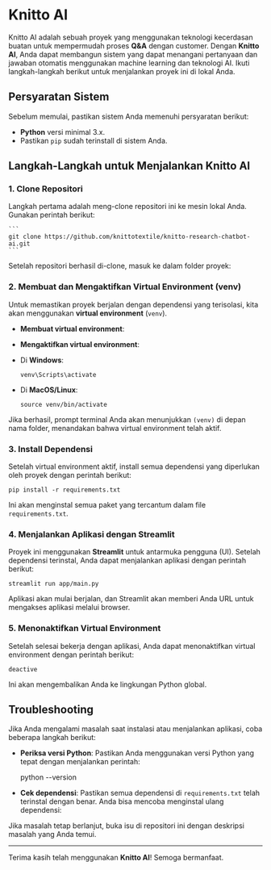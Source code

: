 # Knitto AI

Knitto AI adalah sebuah proyek yang menggunakan teknologi kecerdasan buatan untuk mempermudah proses **Q&A** dengan customer. Dengan **Knitto AI**, Anda dapat membangun sistem yang dapat menangani pertanyaan dan jawaban otomatis menggunakan machine learning dan teknologi AI. Ikuti langkah-langkah berikut untuk menjalankan proyek ini di lokal Anda.

## Persyaratan Sistem

Sebelum memulai, pastikan sistem Anda memenuhi persyaratan berikut:

- **Python** versi minimal 3.x.
- Pastikan `pip` sudah terinstall di sistem Anda.

## Langkah-Langkah untuk Menjalankan Knitto AI

### 1. Clone Repositori

Langkah pertama adalah meng-clone repositori ini ke mesin lokal Anda. Gunakan perintah berikut:

    ```
    git clone https://github.com/knittotextile/knitto-research-chatbot-ai.git
    ```

Setelah repositori berhasil di-clone, masuk ke dalam folder proyek:

### 2. Membuat dan Mengaktifkan Virtual Environment (venv)

Untuk memastikan proyek berjalan dengan dependensi yang terisolasi, kita akan menggunakan **virtual environment** (`venv`).

- **Membuat virtual environment**:

- **Mengaktifkan virtual environment**:

- Di **Windows**:

  ```
  venv\Scripts\activate
  ```

- Di **MacOS/Linux**:

  ```
  source venv/bin/activate
  ```

Jika berhasil, prompt terminal Anda akan menunjukkan `(venv)` di depan nama folder, menandakan bahwa virtual environment telah aktif.

### 3. Install Dependensi

Setelah virtual environment aktif, install semua dependensi yang diperlukan oleh proyek dengan perintah berikut:

    pip install -r requirements.txt


Ini akan menginstal semua paket yang tercantum dalam file `requirements.txt`.

### 4. Menjalankan Aplikasi dengan Streamlit

Proyek ini menggunakan **Streamlit** untuk antarmuka pengguna (UI). Setelah dependensi terinstal, Anda dapat menjalankan aplikasi dengan perintah berikut:

    streamlit run app/main.py

Aplikasi akan mulai berjalan, dan Streamlit akan memberi Anda URL untuk mengakses aplikasi melalui browser.

### 5. Menonaktifkan Virtual Environment

Setelah selesai bekerja dengan aplikasi, Anda dapat menonaktifkan virtual environment dengan perintah berikut:

    deactive

Ini akan mengembalikan Anda ke lingkungan Python global.

## Troubleshooting

Jika Anda mengalami masalah saat instalasi atau menjalankan aplikasi, coba beberapa langkah berikut:

- **Periksa versi Python**: Pastikan Anda menggunakan versi Python yang tepat dengan menjalankan perintah:

    python --version

- **Cek dependensi**: Pastikan semua dependensi di `requirements.txt` telah terinstal dengan benar. Anda bisa mencoba menginstal ulang dependensi:


Jika masalah tetap berlanjut, buka isu di repositori ini dengan deskripsi masalah yang Anda temui.

---

Terima kasih telah menggunakan **Knitto AI**! Semoga bermanfaat.

